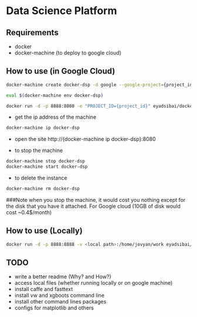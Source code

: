 Data Science Platform
=====================

Requirements
------------
- docker
- docker-machine (to deploy to google cloud)

How to use (in Google Cloud)
----------------------------
```bash
docker-machine create docker-dsp -d google --google-project={project_id} --google-machine-type n1-highmem-8	--google-disk-size "10" --google-disk-type "pd-standard" --google-preemptible --google-machine-image ubuntu-os-cloud/global/images/family/ubuntu-1404-lts --google-scopes "https://www.googleapis.com/auth/cloud-platform"
```
```bash
eval $(docker-machine env docker-dsp)
```
```bash
docker run -d -p 8888:8080 -e "PROJECT_ID={project_id}" eyadsibai/docker-dsp start-notebook.sh --NotebookApp.token=''
```

- get the ip address of the machine
```bash
docker-machine ip docker-dsp
```
- open the site http://{docker-machine ip docker-dsp}:8080

- to stop the machine
```bash
docker-machine stop docker-dsp
docker-machine start docker-dsp
```

- to delete the instance
```bash
docker-machine rm docker-dsp
```

###Note
when you stop the machine, it would cost you nothing except for the disk that you have it attached. For Google cloud (10GB of disk would cost ~0.4$/month)


How to use (Locally)
--------------------
```bash
docker run -d -p 8888:8888 -v <local path>:/home/jovyan/work eyadsibai/docker-dsp start-notebook.sh --NotebookApp.token=''
```

TODO
----
- write a better readme (Why? and How?)
- access local files (whether running locally or on google machine)
- install caffe and fasttext
- install vw and xgboots command line
- install other command lines packages
- configs for matplotlib and others
